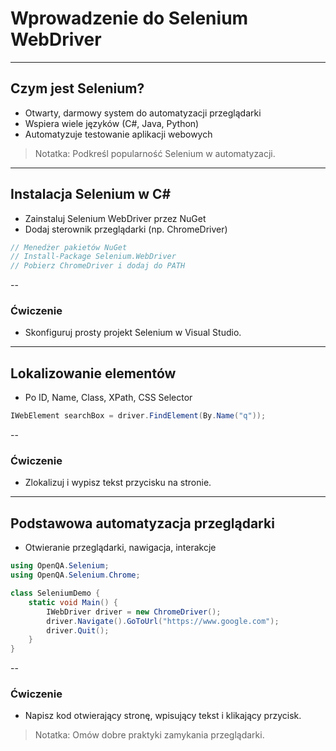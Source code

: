 # Wprowadzenie do Selenium WebDriver
---
## Czym jest Selenium?
- Otwarty, darmowy system do automatyzacji przeglądarki
- Wspiera wiele języków (C#, Java, Python)
- Automatyzuje testowanie aplikacji webowych

> Notatka: Podkreśl popularność Selenium w automatyzacji.
---
## Instalacja Selenium w C#
- Zainstaluj Selenium WebDriver przez NuGet
- Dodaj sterownik przeglądarki (np. ChromeDriver)

```csharp
// Menedżer pakietów NuGet
// Install-Package Selenium.WebDriver
// Pobierz ChromeDriver i dodaj do PATH
```
--
### Ćwiczenie
- Skonfiguruj prosty projekt Selenium w Visual Studio.
---
## Lokalizowanie elementów
- Po ID, Name, Class, XPath, CSS Selector

```csharp
IWebElement searchBox = driver.FindElement(By.Name("q"));
```
--
### Ćwiczenie
- Zlokalizuj i wypisz tekst przycisku na stronie.
---
## Podstawowa automatyzacja przeglądarki
- Otwieranie przeglądarki, nawigacja, interakcje

```csharp
using OpenQA.Selenium;
using OpenQA.Selenium.Chrome;

class SeleniumDemo {
    static void Main() {
        IWebDriver driver = new ChromeDriver();
        driver.Navigate().GoToUrl("https://www.google.com");
        driver.Quit();
    }
}
```
--
### Ćwiczenie
- Napisz kod otwierający stronę, wpisujący tekst i klikający przycisk.

> Notatka: Omów dobre praktyki zamykania przeglądarki.